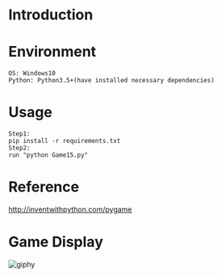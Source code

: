 # Introduction


# Environment
```
OS: Windows10
Python: Python3.5+(have installed necessary dependencies)
```

# Usage
```
Step1:
pip install -r requirements.txt
Step2:
run "python Game15.py"
```

# Reference
http://inventwithpython.com/pygame

# Game Display
![giphy](demonstration/running.gif)